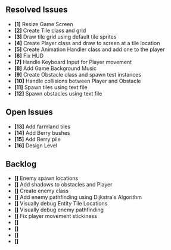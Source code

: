## Resolved Issues ##

- **[1]** Resize Game Screen
- **[2]** Create Tile class and grid
- **[3]** Draw tile grid using default tile sprites
- **[4]** Create Player class and draw to screen at a tile location
- **[5]** Create Animation Handler class and add one to the player
- **[6]** Fix HUD
- **[7]** Handle Keyboard Input for Player movement
- **[8]** Add Game Background Music
- **[9]** Create Obstacle class and spawn test instances
- **[10]** Handle collisions between Player and Obstacle
- **[11]** Spawn tiles using text file
- **[12]** Spawn obstacles using text file

## Open Issues ##

- **[13]** Add farmland tiles
- **[14]** Add Berry bushes
- **[15]** Add Berry pile
- **[16]** Design Level

## Backlog ##

- **[]** Enemy spawn locations
- **[]** Add shadows to obstacles and Player
- **[]** Create enemy class
- **[]** Add enemy pathfinding using Dijkstra's Algorithm
- **[]** Visually debug Entity Tile Locations
- **[]** Visually debug enemy pathfinding
- **[]** Fix player movement stickiness
- **[]** 
- **[]** 
- **[]** 
- **[]** 
